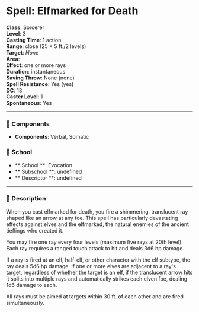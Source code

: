 
# Spell: Elfmarked for Death
**Class**: Sorcerer  
**Level**: 3  
**Casting Time**: 1 action  
**Range**: close (25 + 5 ft./2 levels)  
**Target**: _None_  
**Area**:   
**Effect**: one or more rays  
**Duration**: instantaneous  
**Saving Throw**: None (none)  
**Spell Resistance**: Yes (yes)  
**DC**: 13  
**Caster Level**: 1  
**Spontaneous**: Yes

---

### 🔮 Components
- **Components**: Verbal, Somatic

### 🏫 School
- ** School **: Evocation
- ** Subschool **: undefined
- ** Descriptor **: undefined
---

### 📜 Description
When you cast elfmarked for death, you fire a shimmering, translucent ray shaped like an arrow at any foe. This spell has particularly devastating effects against elves and the elfmarked, the natural enemies of the ancient tieflings who created it.

You may fire one ray every four levels (maximum five rays at 20th level). Each ray requires a ranged touch attack to hit and deals 3d6 hp damage.

If a ray is fired at an elf, half-elf, or other character with the elf subtype, the ray deals 5d6 hp damage. If one or more elves are adjacent to a ray's target, regardless of whether the target is an elf, if the translucent arrow hits it splits into multiple rays and automatically strikes each elven foe, dealing 1d6 damage to each.

All rays must be aimed at targets within 30 ft. of each other and are fired simultaneously.
